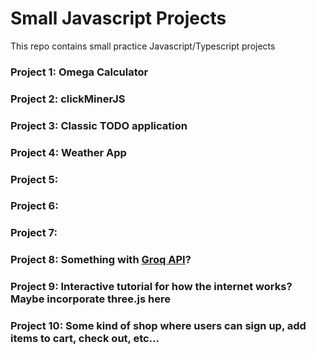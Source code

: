 # Small Javascript Projects

This repo contains small practice Javascript/Typescript projects

### Project 1: Omega Calculator

### Project 2: clickMinerJS

### Project 3: Classic TODO application

### Project 4: Weather App 

### Project 5: 

### Project 6: 

### Project 7: 

### Project 8: Something with [Groq API](https://console.groq.com/docs/quickstart)? 

### Project 9: Interactive tutorial for how the internet works? Maybe incorporate three.js here

### Project 10: Some kind of shop where users can sign up, add items to cart, check out, etc...